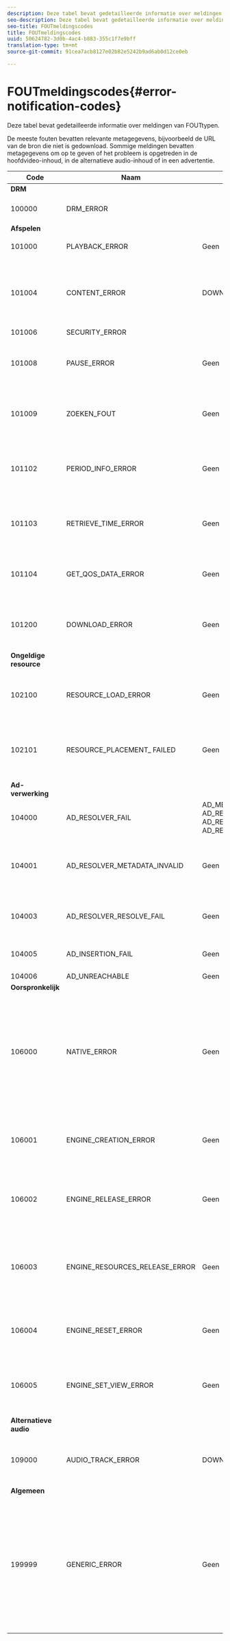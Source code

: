 ```yaml
---
description: Deze tabel bevat gedetailleerde informatie over meldingen van FOUTtypen.
seo-description: Deze tabel bevat gedetailleerde informatie over meldingen van FOUTtypen.
seo-title: FOUTmeldingscodes
title: FOUTmeldingscodes
uuid: 50624782-3d0b-4ac4-b883-355c1f7e9bff
translation-type: tm+mt
source-git-commit: 91cea7acb8127e02b82e5242b9ad6ab0d12ce0eb

---
```



# FOUTmeldingscodes{#error-notification-codes}

Deze tabel bevat gedetailleerde informatie over meldingen van FOUTtypen.

<!--<a id="section_D29404228F5E4B818642CBA6A0D39546"></a>-->

De meeste fouten bevatten relevante metagegevens, bijvoorbeeld de URL van de bron die niet is gedownload. Sommige meldingen bevatten metagegevens om op te geven of het probleem is opgetreden in de hoofdvideo-inhoud, in de alternatieve audio-inhoud of in een advertentie.

<table frame="all" colsep="1" rowsep="1" id="table_8B61210A406A45ACBE37FC29729DDE22"> 
 <thead> 
  <tr rowsep="1"> 
   <th colname="1" class="entry"> Code </th> 
   <th colname="2" class="entry"> Naam </th> 
   <th colname="3" class="entry"> InnerNotification </th> 
   <th colname="4" class="entry"> Metagegevenstoetsen </th> 
   <th colname="5" class="entry"> Opmerkingen </th> 
  </tr> 
 </thead>
 <tbody> 
  <tr rowsep="1"> 
   <td colname="1"><b>DRM</b> </td> 
   <td colname="2"> </td> 
   <td colname="3"> </td> 
   <td colname="4"> </td> 
   <td colname="5"> </td> 
  </tr> 
  <tr rowsep="1"> 
   <td colname="1"><span class="codeph"> 100000 </span> </td> 
   <td colname="2"><span class="codeph"> DRM_ERROR </span> </td> 
   <td colname="3"> </td> 
   <td colname="4"><span class="codeph"> MAJOR_DRM_CODE </span><span class="codeph"> MINOR_DRM_CODE </span><span class="codeph"> -BESCHRIJVING </span> </td> 
   <td colname="5">Zie ook 106000 ( <span class="codeph"> NATIVE_ERROR</span>).
   </td> 
  </tr> 
  <tr rowsep="1"> 
   <td colname="1"><b>Afspelen</b> </td> 
   <td colname="2"> </td> 
   <td colname="3"> </td> 
   <td colname="4"> </td> 
   <td colname="5"> </td> 
  </tr> 
  <tr rowsep="1"> 
   <td colname="1"><span class="codeph"> 101000 </span> </td> 
   <td colname="2"><span class="codeph"> PLAYBACK_ERROR </span> </td> 
   <td colname="3"> <p>Geen </p> </td> 
   <td colname="4"><span class="codeph"> BESCHRIJVING </span> </td> 
   <td colname="5"> </td> 
  </tr> 
  <tr rowsep="1"> 
   <td colname="1"><span class="codeph"> 101004 </span> </td> 
   <td colname="2"><span class="codeph"> CONTENT_ERROR </span> </td> 
   <td colname="3"><span class="codeph"> DOWNLOAD_ERROR </span> </td> 
   <td colname="4"> </td> 
   <td colname="5"> <p>Er is een fout opgetreden tijdens het downloaden van een fragment of segment (zowel video als audio). </p> </td> 
  </tr> 
  <tr rowsep="1"> 
   <td colname="1"><span class="codeph"> 101006 </span> </td> 
   <td colname="2"><span class="codeph"> SECURITY_ERROR </span> </td> 
   <td colname="3"> </td> 
   <td colname="4"><span class="codeph"> URL </span> </td> 
   <td colname="5"> </td> 
  </tr> 
  <tr rowsep="1"> 
   <td colname="1"><span class="codeph"> 101008</span> </td> 
   <td colname="2"><span class="codeph"> PAUSE_ERROR </span> </td> 
   <td colname="3"> Geen </td> 
   <td colname="4"> <span class="codeph"> BESCHRIJVING </span> </td> 
   <td colname="5"> <p>Er is een fout opgetreden tijdens het uitvoeren van een pauzebewerking. </p> </td> 
  </tr> 
  <tr rowsep="1"> 
   <td colname="1"><span class="codeph"> 101009 </span> </td> 
   <td colname="2"><span class="codeph"> ZOEKEN_FOUT </span> </td> 
   <td colname="3"> Geen </td> 
   <td colname="4"><span class="codeph"> NATIVE_ERROR_CODE </span><span class="codeph"> DESIRED_SEEK_POSITION </span><span class="codeph"> DESIRED_SEEK_PERIOD </span> </td> 
   <td colname="5"> <p>Er is een fout opgetreden tijdens het uitvoeren van een zoekbewerking. </p> </td> 
  </tr> 
  <tr rowsep="1"> 
   <td colname="1"><span class="codeph"> 101102 </span> </td> 
   <td colname="2"><span class="codeph"> PERIOD_INFO_ERROR </span> </td> 
   <td colname="3"> Geen </td> 
   <td colname="4"><span class="codeph"> BESCHRIJVING </span> </td> 
   <td colname="5"> <p>Er is een fout opgetreden bij het ophalen van informatie over een inhoudsperiode. </p> </td> 
  </tr> 
  <tr rowsep="1"> 
   <td colname="1"><span class="codeph"> 101103 </span> </td> 
   <td colname="2"><span class="codeph"> RETRIEVE_TIME_ERROR </span> </td> 
   <td colname="3"> Geen </td> 
   <td colname="4"><span class="codeph"> BESCHRIJVING </span> </td> 
   <td colname="5"> <p>Er is een fout opgetreden bij het ophalen van de afspeelpositie. </p> </td> 
  </tr> 
  <tr rowsep="1"> 
   <td colname="1"><span class="codeph"> 101104 </span> </td> 
   <td colname="2"><span class="codeph"> GET_QOS_DATA_ERROR </span> </td> 
   <td colname="3"> Geen </td> 
   <td colname="4"><span class="codeph"> BESCHRIJVING </span> </td> 
   <td colname="5"> <p>Er is een fout opgetreden bij het ophalen van de QOS-informatie. </p> </td> 
  </tr> 
  <tr rowsep="1"> 
   <td colname="1"><span class="codeph"> 101200 </span> </td> 
   <td colname="2"><span class="codeph"> DOWNLOAD_ERROR </span> </td> 
   <td colname="3"> Geen </td> 
   <td colname="4"><span class="codeph"> URL </span> </td> 
   <td colname="5"> <p>Er is een fout opgetreden bij het downloaden van gegevens. </p> </td> 
  </tr> 
  <tr rowsep="1"> 
   <td colname="1"><b>Ongeldige resource </b> </td> 
   <td colname="2"> </td> 
   <td colname="3"> </td> 
   <td colname="4"> </td> 
   <td colname="5"> </td> 
  </tr> 
  <tr rowsep="1"> 
   <td colname="1"><span class="codeph"> 102100 </span> </td> 
   <td colname="2"><span class="codeph"> RESOURCE_LOAD_ERROR </span> </td> 
   <td colname="3"> Geen </td> 
   <td colname="4"><span class="codeph"> BESCHRIJVINGS </span><span class="codeph"> BRONNEN </span> </td> 
   <td colname="5"> <p>Er is een fout opgetreden bij het laden van een resource-item. </p> </td> 
  </tr> 
  <tr rowsep="1"> 
   <td colname="1"><span class="codeph"> 102101 </span> </td> 
   <td colname="2"><span class="codeph"> RESOURCE_PLACEMENT_ FAILED </span> </td> 
   <td colname="3"> Geen </td> 
   <td colname="4"><span class="codeph"> CONTENT_ID </span> </td> 
   <td colname="5"> <p>Er is een fout opgetreden bij het plaatsen van een bron op de afspeeltijdlijn. </p> </td> 
  </tr> 
  <tr rowsep="1"> 
   <td colname="1"><b>Ad-verwerking </b> </td> 
   <td colname="2"> </td> 
   <td colname="3"> </td> 
   <td colname="4"> </td> 
   <td colname="5"> </td> 
  </tr> 
  <tr rowsep="1"> 
   <td colname="1"><span class="codeph"> 104000 </span> </td> 
   <td colname="2"><span class="codeph"> AD_RESOLVER_FAIL </span> </td> 
   <td colname="3"><span class="codeph"> AD_METADATA_INVALID </span><span class="codeph"> AD_RESOLVER_INITIALIZATION_FAIL </span><span class="codeph"> AD_RESOLVER_RESOLVE_FAIL </span><span class="codeph"> AD_RESOLVER_SERVER_UNREACHABLE </span> </td> 
   <td colname="4"> Geen </td> 
   <td colname="5"> Geen </td> 
  </tr> 
  <tr rowsep="1"> 
   <td colname="1"><span class="codeph"> 104001 </span> </td> 
   <td colname="2"><span class="codeph"> AD_RESOLVER_METADATA_INVALID </span> </td> 
   <td colname="3"> <p>Geen </p> </td> 
   <td colname="4"> </td> 
   <td colname="5"> <p>Oplossen van toevoegen is mislukt vanwege ongeldige indeling voor ad-metagegevens. </p> </td> 
  </tr> 
  <tr rowsep="1"> 
   <td colname="1"><span class="codeph"> 104003 </span> </td> 
   <td colname="2"><span class="codeph"> AD_RESOLVER_RESOLVE_FAIL </span> </td> 
   <td colname="3"> Geen </td> 
   <td colname="4"><span class="codeph"> NATIVE_ERROR_CODE </span> </td> 
   <td colname="5"> <p>Advertenties zijn niet opgelost met de insteekmodule. </p> </td> 
  </tr> 
  <tr rowsep="1"> 
   <td colname="1"><span class="codeph"> 104005 </span> </td> 
   <td colname="2"><span class="codeph"> AD_INSERTION_FAIL </span> </td> 
   <td colname="3">Geen</td> 
   <td colname="4"><span class="codeph"> PROPOSED_AD_BREAK</span> </td> 
   <td colname="5"> <p>Oplossingsfase van advertentie is mislukt. </p> </td> 
  </tr> 
  <tr rowsep="1"> 
   <td colname="1"><span class="codeph"> 104006 </span> </td> 
   <td colname="2"><span class="codeph"> AD_UNREACHABLE </span> </td> 
   <td colname="3"> Geen </td> 
   <td colname="4"> Geen </td> 
   <td colname="5"> </td> 
  </tr> 
  <tr rowsep="1"> 
   <td colname="1"><b>Oorspronkelijk</b> </td> 
   <td colname="2"> </td> 
   <td colname="3"> </td> 
   <td colname="4"> </td> 
   <td colname="5"> </td> 
  </tr> 
  <tr rowsep="1"> 
   <td colname="1"><span class="codeph"> 106000 </span> </td> 
   <td colname="2"><span class="codeph"> NATIVE_ERROR </span> </td> 
   <td colname="3"> Geen </td> 
   <td colname="4"><span class="codeph"> RUNTIME_CODE</span> RUNTIME_CODE_MESSAGE <span class="codeph"> RESOURCE_URL</span> <span class="codeph"> RESOURCE_TYPE</span> <span class="codeph"></span> <span class="codeph"> RESOURCE_ID</span> <p><b>DRM-gegevens:</b> </p> <span class="codeph"> DRM_ERROR_STRING</span><span class="codeph"> RUNTIME_SUBERROR_CODE</span> </td> 
   <td colname="5"> <p>De AVE-bibliotheek op laag niveau heeft een fout gegenereerd. </p> <p>Zie <a href="../../c-psdk-dhls-1.4-events-and-notifications/notification-codes/c-psdk-dhls-1.4-native-error-summary.md" format="html" scope="external"> Details voor de NATIVE_ERROR berichten</a> voor informatie over de waarden voor deze meta-gegevenssleutels. </p> </td> 
  </tr> 
  <tr rowsep="1"> 
   <td colname="1"><span class="codeph"> 106001 </span> </td> 
   <td colname="2"><span class="codeph"> ENGINE_CREATION_ERROR </span> </td> 
   <td colname="3"> Geen </td> 
   <td colname="4"><span class="codeph"> BESCHRIJVING </span> </td> 
   <td colname="5"> <p>Er is een fout opgetreden bij het instantiëren van de bibliotheek op laag niveau van AVE. </p> </td> 
  </tr> 
  <tr rowsep="1"> 
   <td colname="1"><span class="codeph"> 106002 </span> </td> 
   <td colname="2"><span class="codeph"> ENGINE_RELEASE_ERROR </span> </td> 
   <td colname="3"> Geen </td> 
   <td colname="4"><span class="codeph"> BESCHRIJVING </span> </td> 
   <td colname="5"> <p>Er is een fout opgetreden bij het loslaten van de bibliotheek op laag niveau van AVE. </p> </td> 
  </tr> 
  <tr rowsep="1"> 
   <td colname="1"><span class="codeph"> 106003 </span> </td> 
   <td colname="2"><span class="codeph"> ENGINE_RESOURCES_RELEASE_ERROR </span> </td> 
   <td colname="3"> Geen </td> 
   <td colname="4"><span class="codeph"> BESCHRIJVING </span> </td> 
   <td colname="5"> <p>Er is een fout opgetreden bij het vrijgeven van de GPU-bronnen die door de AVE-bibliotheek worden gebruikt. </p> </td> 
  </tr> 
  <tr rowsep="1"> 
   <td colname="1"><span class="codeph"> 106004 </span> </td> 
   <td colname="2"><span class="codeph"> ENGINE_RESET_ERROR </span> </td> 
   <td colname="3"> Geen </td> 
   <td colname="4"><span class="codeph"> BESCHRIJVING </span> </td> 
   <td colname="5"> <p>Er is een fout opgetreden bij het opnieuw instellen van de AVE-bibliotheek. </p> </td> 
  </tr> 
  <tr rowsep="1"> 
   <td colname="1"><span class="codeph"> 106005 </span> </td> 
   <td colname="2"><span class="codeph"> ENGINE_SET_VIEW_ERROR </span> </td> 
   <td colname="3"> Geen </td> 
   <td colname="4"><span class="codeph"> BESCHRIJVING </span> </td> 
   <td colname="5"> <p>Er is een fout opgetreden bij het koppelen van een weergave aan de AVE-bibliotheek. </p> </td> 
  </tr> 
  <tr rowsep="1"> 
   <td colname="1"><b>Alternatieve audio</b> </td> 
   <td colname="2"> </td> 
   <td colname="3"> </td> 
   <td colname="4"> </td> 
   <td colname="5"> </td> 
  </tr> 
  <tr rowsep="1"> 
   <td colname="1"><span class="codeph"> 109000 </span> </td> 
   <td colname="2"><span class="codeph"> AUDIO_TRACK_ERROR </span> </td> 
   <td colname="3"><span class="codeph"> DOWNLOAD_ERROR </span> </td> 
   <td colname="4"><span class="codeph"> AUDIO_TRACK_NAME </span><span class="codeph"> AUDIO_TRACK_LANGUAGE </span> </td> 
   <td colname="5"> <p>Er is een fout opgetreden met betrekking tot een audiotrack. </p> </td> 
  </tr> 
  <tr rowsep="1"> 
   <td colname="1"><b>Algemeen</b> </td> 
   <td colname="2"> </td> 
   <td colname="3"> </td> 
   <td colname="4"> </td> 
   <td colname="5"> </td> 
  </tr> 
  <tr rowsep="0"> 
   <td colname="1"><span class="codeph"> 199999 </span> </td> 
   <td colname="2"><span class="codeph"> GENERIC_ERROR </span> </td> 
   <td colname="3"> Geen </td> 
   <td colname="4"> Geen </td> 
   <td colname="5"> <p>Hiermee wordt een algemene foutgebeurtenis gemarkeerd. Niet daadwerkelijk uitgegeven door TVSDK. Het is slechts een teller voor het eind van de waaier van numerieke codes die aan de foutengebeurtenissen van TVSDK beantwoorden. </p> </td> 
  </tr> 
 </tbody> 
</table>


